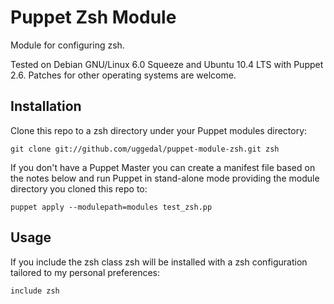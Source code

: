 Puppet Zsh Module
=================

Module for configuring zsh.

Tested on Debian GNU/Linux 6.0 Squeeze and Ubuntu 10.4 LTS with
Puppet 2.6. Patches for other operating systems are welcome.


Installation
------------

Clone this repo to a zsh directory under your Puppet modules directory:

    git clone git://github.com/uggedal/puppet-module-zsh.git zsh

If you don't have a Puppet Master you can create a manifest file
based on the notes below and run Puppet in stand-alone mode
providing the module directory you cloned this repo to:

    puppet apply --modulepath=modules test_zsh.pp


Usage
-----

If you include the zsh class zsh will be installed with a zsh configuration
tailored to my personal preferences: 

    include zsh
